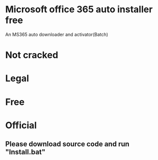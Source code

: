 # Microsoft office 365 auto installer free
An MS365 auto downloader and activator(Batch)
# Not cracked
# Legal
# Free
# Official
<h2>Please download source code and run "Install.bat"</h2>
